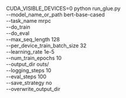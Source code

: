CUDA_VISIBLE_DEVICES=0 python run_glue.py \
  --model_name_or_path bert-base-cased \
  --task_name mrpc \
  --do_train \
  --do_eval \
  --max_seq_length 128 \
  --per_device_train_batch_size 32 \
  --learning_rate 1e-5 \
  --num_train_epochs 10 \
  --output_dir outs/ \
  --logging_steps 10 \
  --eval_steps 100 \
  --save_strategy no \
  --overwrite_output_dir
